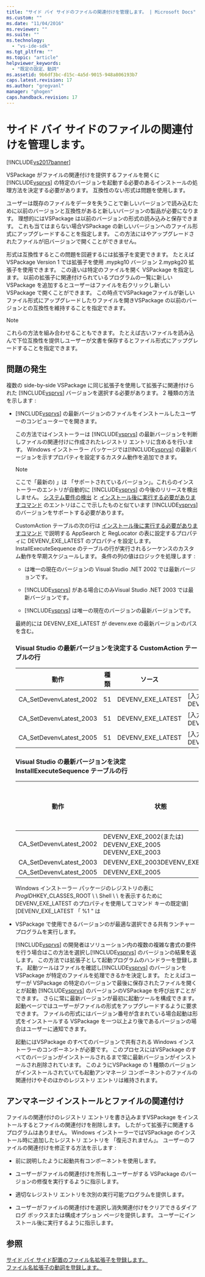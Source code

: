 ```yaml
---
title: "サイド バイ サイドのファイルの関連付けを管理します。 | Microsoft Docs"
ms.custom: ""
ms.date: "11/04/2016"
ms.reviewer: ""
ms.suite: ""
ms.technology: 
  - "vs-ide-sdk"
ms.tgt_pltfrm: ""
ms.topic: "article"
helpviewer_keywords: 
  - "既定の設定、動詞"
ms.assetid: 9b6df3bc-d15c-4a5d-9015-948a806193b7
caps.latest.revision: 17
ms.author: "gregvanl"
manager: "ghogen"
caps.handback.revision: 17
---
```

# サイド バイ サイドのファイルの関連付けを管理します。
[!INCLUDE[vs2017banner](../code-quality/includes/vs2017banner.md)]

VSPackage がファイルの関連付けを提供するファイルを開くに [!INCLUDE[vsprvs](../code-quality/includes/vsprvs_md.md)] の特定のバージョンを起動する必要のあるインストールの処理方法を決定する必要があります。  互換性のない形式は問題を使用します。  
  
 ユーザーは既存のファイルをデータを失うことで新しいバージョンで読み込むために以前のバージョンと互換性があると新しいバージョンの製品が必要になります。  理想的にはVSPackage は以前のバージョンの形式の読み込みと保存できます。  これも当てはまらない場合VSPackage の新しいバージョンへのファイル形式にアップグレードすることを指定します。  この方法にはやアップグレードされたファイルが旧バージョンで開くことができません。  
  
 形式は互換性するとこの問題を回避するには拡張子を変更できます。  たとえばVSPackage Version 1 では拡張子を使用 .mypkg10 バージョン 2.mypkg20 拡張子を使用できます。  この違いは特定のファイルを開く VSPackage を指定します。  以前の拡張子に関連付けられているプログラムの一覧に新しい VSPackage を追加するとユーザーはファイルを右クリックし新しい VSPackage で開くことができます。  この時点でVSPackageファイルが新しいファイル形式にアップグレードしたりファイルを開きVSPackage の以前のバージョンとの互換性を維持することを指定できます。  
  
> [!NOTE]
>  これらの方法を組み合わせることもできます。  たとえば古いファイルを読み込んで下位互換性を提供しユーザーが文書を保存するとファイル形式にアップグレードすることを指定できます。  
  
## 問題の発生  
 複数の side\-by\-side VSPackage に同じ拡張子を使用して拡張子に関連付けられた [!INCLUDE[vsprvs](../code-quality/includes/vsprvs_md.md)] バージョンを選択する必要があります。  2 種類の方法を示します :  
  
-   [!INCLUDE[vsprvs](../code-quality/includes/vsprvs_md.md)] の最新バージョンのファイルをインストールしたユーザーのコンピューターでを開きます。  
  
     この方法ではインストーラーは [!INCLUDE[vsprvs](../code-quality/includes/vsprvs_md.md)] の最新バージョンを判断しファイルの関連付けに作成されたレジストリ エントリに含めるを行います。  Windows インストーラー パッケージでは[!INCLUDE[vsprvs](../code-quality/includes/vsprvs_md.md)] の最新バージョンを示すプロパティを設定するカスタム動作を追加できます。  
  
    > [!NOTE]
    >  ここで「最新の\) 」は 「サポートされているバージョン」。これらのインストーラーのエントリが自動的に [!INCLUDE[vsprvs](../code-quality/includes/vsprvs_md.md)] の今後のリリースを検出しません。  [システム要件の検出](../extensibility/internals/detecting-system-requirements.md) と [インストール後に実行する必要がありますコマンド](../extensibility/internals/commands-that-must-be-run-after-installation.md) のエントリはここで示したものと似ています [!INCLUDE[vsprvs](../code-quality/includes/vsprvs_md.md)] のバージョンをサポートする必要があります。  
  
     CustomAction テーブルの次の行は [インストール後に実行する必要がありますコマンド](../extensibility/internals/commands-that-must-be-run-after-installation.md) で説明する AppSearch と RegLocator の表に設定するプロパティに DEVENV\_EXE\_LATEST のプロパティを設定します。  InstallExecuteSequence のテーブルの行が実行されるシーケンスのカスタム動作を早期スケジュールします。  条件の列の値はロジックを処理します :  
  
    -   は唯一の現在のバージョンの Visual Studio .NET 2002 では最新バージョンです。  
  
    -   [!INCLUDE[vsprvs](../code-quality/includes/vsprvs_md.md)] がある場合にのみVisual Studio .NET 2003 では最新バージョンです。  
  
    -   [!INCLUDE[vsprvs](../code-quality/includes/vsprvs_md.md)] は唯一の現在のバージョンの最新バージョンです。  
  
     最終的には DEVENV\_EXE\_LATEST が devenv.exe の最新バージョンのパスを含む。  
  
    ### Visual Studio の最新バージョンを決定する CustomAction テーブルの行  
  
    |動作|種類|ソース|Target|  
    |--------|--------|---------|------------|  
    |CA\_SetDevenvLatest\_2002|51|DEVENV\_EXE\_LATEST|\[入力\] DEVENV\_EXE\_2002|  
    |CA\_SetDevenvLatest\_2003|51|DEVENV\_EXE\_LATEST|\[入力\] DEVENV\_EXE\_2003|  
    |CA\_SetDevenvLatest\_2005|51|DEVENV\_EXE\_LATEST|\[入力\] DEVENV\_EXE\_2005|  
  
    ### Visual Studio の最新バージョンを決定 InstallExecuteSequence テーブルの行  
  
    |動作|状態|シーケンス|  
    |--------|--------|-----------|  
    |CA\_SetDevenvLatest\_2002|DEVENV\_EXE\_2002\(または\) DEVENV\_EXE\_2005 DEVENV\_EXE\_2003|410|  
    |CA\_SetDevenvLatest\_2003|DEVENV\_EXE\_2003DEVENV\_EXE\_2005|420|  
    |CA\_SetDevenvLatest\_2005|DEVENV\_EXE\_2005|430|  
  
     Windows インストーラー パッケージのレジストリの表に *ProgID*HKEY\_CLASSES\_ROOT \\ \\ Shell \\ \\ を表示するために DEVENV\_EXE\_LATEST のプロパティを使用してコマンド キーの既定値\]\[DEVENV\_EXE\_LATEST 「 %1 " は  
  
-   VSPackage で使用できるバージョンのが最適な選択できる共有ランチャー プログラムを実行します。  
  
     [!INCLUDE[vsprvs](../code-quality/includes/vsprvs_md.md)] の開発者はソリューション内の複数の複雑な書式の要件を行う場合はこの方法を選択し[!INCLUDE[vsprvs](../code-quality/includes/vsprvs_md.md)] のバージョンの結果を返します。  この方法では拡張子として起動プログラムのハンドラーを登録します。  起動ツールはファイルを確認し[!INCLUDE[vsprvs](../code-quality/includes/vsprvs_md.md)] のバージョンを VSPackage が特定のファイルを処理できるかを決定します。  たとえばユーザーが VSPackage の特定のバージョンで最後に保存されたファイルを開くとが起動 [!INCLUDE[vsprvs](../code-quality/includes/vsprvs_md.md)] のバージョンのVSPackage を呼び出すことができます。  さらに常に最新バージョンが最初に起動ツールを構成できます。  起動ページではユーザーがファイルの形式をアップグレードするように要求できます。  ファイルの形式にはバージョン番号が含まれている場合起動は形式をインストールする VSPackage を一つ以上より後であるバージョンの場合はユーザーに通知できます。  
  
     起動にはVSPackage のすべてのバージョンで共有される Windows インストーラーのコンポーネントが必要です。  このプロセスにはVSPackage のすべてのバージョンがインストールされるまで常に最新バージョンがインストールされ削除されています。  このようにVSPackage の 1 種類のバージョンがインストールされていても起動アンマネージ コンポーネントのファイルの関連付けやそのほかのレジストリ エントリは維持されます。  
  
## アンマネージ インストールとファイルの関連付け  
 ファイルの関連付けのレジストリ エントリを書き込みますVSPackage をインストールするとファイルの関連付けを削除します。  したがって拡張子に関連するプログラムはありません。  Windows インストーラーではVSPackage のインストール時に追加したレジストリ エントリを 「復元されません」。  ユーザーのファイルの関連付けを修正する方法を示します :  
  
-   前に説明したように起動共有コンポーネントを使用します。  
  
-   ユーザーがファイルの関連付けを所有しユーザーがする VSPackage のバージョンの修復を実行するように指示します。  
  
-   適切なレジストリ エントリを次別の実行可能プログラムを提供します。  
  
-   ユーザーがファイルの関連付けを選択し消失関連付けをクリアできるダイアログ ボックスまたは構成オプション ページを提供します。  ユーザーにインストール後に実行するように指示します。  
  
## 参照  
 [サイド バイ サイド配置のファイル名拡張子を登録します。](../extensibility/registering-file-name-extensions-for-side-by-side-deployments.md)   
 [ファイル名拡張子の動詞を登録します。](../extensibility/registering-verbs-for-file-name-extensions.md)